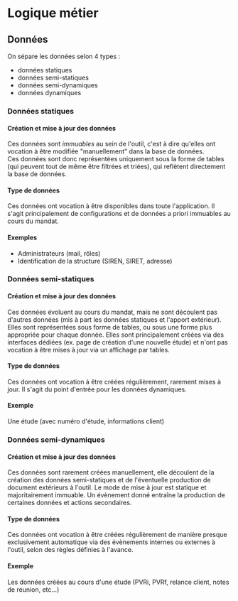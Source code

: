 # Logique métier

## Données

On sépare les données selon 4 types :

-   données statiques
-   données semi-statiques
-   données semi-dynamiques
-   données dynamiques

### Données statiques

#### Création et mise à jour des données

Ces données sont _immuables_ au sein de l'outil, c'est à dire qu'elles ont vocation à être modifiée "manuellement" dans la base de données.  
Ces données sont donc représentées uniquement sous la forme de tables (qui peuvent tout de même être filtrées et triées), qui reflètent directement la base de données.

#### Type de données

Ces données ont vocation à être disponibles dans toute l'application. Il s'agit principalement de configurations et de données a priori immuables au cours du mandat.

#### Exemples

-   Administrateurs (mail, rôles)
-   Identification de la structure (SIREN, SIRET, adresse)

### Données semi-statiques

#### Création et mise à jour des données

Ces données évoluent au cours du mandat, mais ne sont découlent pas d'autres données (mis à part les données statiques et l'apport extérieur).
Elles sont représentées sous forme de tables, ou sous une forme plus appropriée pour chaque donnée. Elles sont principalement créées via des interfaces dédiées (ex. page de création d'une nouvelle étude) et n'ont pas vocation à être mises à jour via un affichage par tables.

#### Type de données

Ces données ont vocation à être créées régulièrement, rarement mises à jour.
Il s'agit du point d'entrée pour les données dynamiques.

#### Exemple

Une étude (avec numéro d'étude, informations client)

### Données semi-dynamiques

#### Création et mise à jour des données

Ces données sont rarement créées manuellement, elle découlent de la création des données semi-statiques et de l'éventuelle production de document extérieurs à l'outil. Le mode de mise à jour est statique et majoritairement immuable. Un évènement donné entraîne la production de certaines données et actions secondaires.

#### Type de données

Ces données ont vocation à être créées régulièrement de manière presque exclusivement automatique via des évènements internes ou externes à l'outil, selon des règles définies à l'avance.

#### Exemple

Les données créées au cours d'une étude (PVRi, PVRf, relance client, notes de réunion, etc...)
